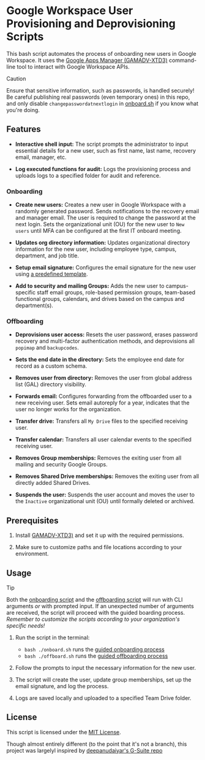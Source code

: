 # Google Workspace User Provisioning and Deprovisioning Scripts

This bash script automates the process of onboarding new users in Google Workspace. It uses the [Google Apps Manager (GAMADV-XTD3)](https://github.com/taers232c/GAMADV-XTD3) command-line tool to interact with Google Workspace APIs.

> [!CAUTION]
> Ensure that sensitive information, such as passwords, is handled securely! Be careful publishing real passwords (even temporary ones) in this repo, and only disable `changepasswordatnextlogin` in [onboard.sh](/onboard.sh) if you know what you're doing.

## Features

- **Interactive shell input:** The script prompts the administrator to input essential details for a new user, such as first name, last name, recovery email, manager, etc.

- **Log executed functions for audit:** Logs the provisioning process and uploads logs to a specified folder for audit and reference.

### Onboarding

- **Create new users:** Creates a new user in Google Workspace with a randomly generated password. Sends notifications to the recovery email and manager email. The user is required to change the password at the next login. Sets the organizational unit (OU) for the new user to `New users` until MFA can be configured at the first IT onboard meeting.

- **Updates org directory information:** Updates organizational directory information for the new user, including employee type, campus, department, and job title.

- **Setup email signature:** Configures the email signature for the new user using [a predefined template](/dependencies/signature.txt).

- **Add to security and mailing Groups:** Adds the new user to campus-specific staff email groups, role-based permission groups, team-based functional groups, calendars, and drives based on the campus and department(s).

### Offboarding

- **Deprovisions user access:** Resets the user password, erases password recovery and multi-factor authentication methods, and deprovisions all `popimap` and `backupcodes`.

- **Sets the end date in the directory:** Sets the employee end date for record as a custom schema.

- **Removes user from directory:** Removes the user from global address list (GAL) directory visibility.

- **Forwards email:** Configures forwarding from the offboarded user to a new receiving user. Sets email autoreply for a year, indicates that the user no longer works for the organization.

- **Transfer drive:** Transfers all `My Drive` files to the specified receiving user.

- **Transfer calendar:** Transfers all user calendar events to the specified receiving user.

- **Removes Group memberships:** Removes the exiting user from all mailing and security Google Groups.

- **Removes Shared Drive memberships:** Removes the exiting user from all directly added Shared Drives.

- **Suspends the user:** Suspends the user account and moves the user to the `Inactive` organizational unit (OU) until formally deleted or archived.

## Prerequisites

1. Install [GAMADV-XTD3)](https://github.com/taers232c/GAMADV-XTD3) and set it up with the required permissions.

2. Make sure to customize paths and file locations according to your environment.

## Usage

> [!TIP]
> Both the [onboarding script](/onboard.sh) and the [offboarding script](/offboard.sh) will run with CLI arguments _or_ with prompted input. If an unexpected number of arguments are received, the script will proceed with the guided boarding process. _Remember to customize the scripts according to your organization's specific needs!_

1. Run the script in the terminal:

   - `bash ./onboard.sh` runs the [guided onboarding process](/onboard.sh)
   - `bash ./offboard.sh` runs the [guided offboarding process](/offboard.sh)

2. Follow the prompts to input the necessary information for the new user.

3. The script will create the user, update group memberships, set up the email signature, and log the process.

4. Logs are saved locally and uploaded to a specified Team Drive folder.

## License

This script is licensed under the [MIT License](LICENSE).

Though almost entirely different (to the point that it's not a branch), this project was largelyl inspired by [deepanudaiyar's G-Suite repo](https://github.com/deepanudaiyar/G-Suite)

